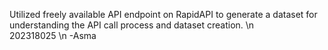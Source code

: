 Utilized freely available API endpoint on RapidAPI to generate a dataset for understanding the API call process and dataset creation. \n  
202318025 \n
-Asma
